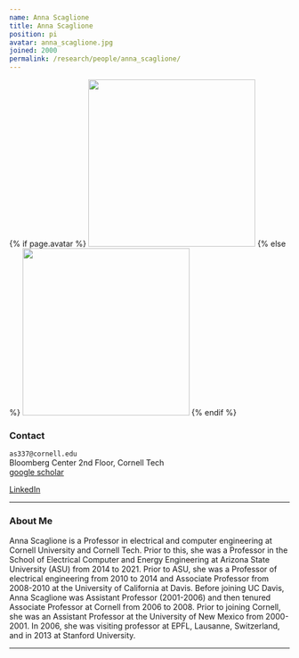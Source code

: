 ```yaml
---
name: Anna Scaglione
title: Anna Scaglione
position: pi
avatar: anna_scaglione.jpg
joined: 2000
permalink: /research/people/anna_scaglione/
---
```


{% if page.avatar %}
<img width="300" src="{{site.baseurl}}/images/people/{{page.avatar}}" data-action="zoom">
{% else %}
<img width="300" src="https://evansheline.com/wp-content/uploads/2011/02/facebook-Storm-Trooper.jpg"  data-action="zoom">
{% endif %}

### Contact

<i class="fa fa-envelope-o"></i>  `as337@cornell.edu`<br>
<i class="fa fa-building"></i> Bloomberg Center 2nd Floor, Cornell Tech <br>
<i class="fa fa-google"></i> [google scholar](https://scholar.google.com/citations?user=Z43BgdEAAAAJ&hl=en) <br>
<!-- <i class="fa fa-bar-chart"></i> [Personal Website](https://nikhil-ravi.github.io/)  <br> -->
<i class="fa fa-linkedin"></i> [LinkedIn](https://www.linkedin.com/in/anna-scaglione-9a0b5a2)  <br>
 

<hr>

### About Me

Anna Scaglione is a Professor in electrical and computer engineering at Cornell University and Cornell Tech. Prior to this, she was a Professor in the School of Electrical Computer and Energy Engineering at Arizona State University (ASU) from 2014 to 2021. Prior to ASU, she was a Professor of electrical engineering  from 2010 to 2014 and Associate Professor from 2008-2010 at the University of California at Davis. Before joining UC Davis, Anna Scaglione was Assistant Professor (2001-2006) and then tenured Associate Professor at Cornell from 2006 to 2008. Prior to joining Cornell, she was an Assistant Professor at the University of New Mexico from 2000-2001. In 2006, she was visiting professor at EPFL, Lausanne, Switzerland, and in 2013 at Stanford University.
<hr>